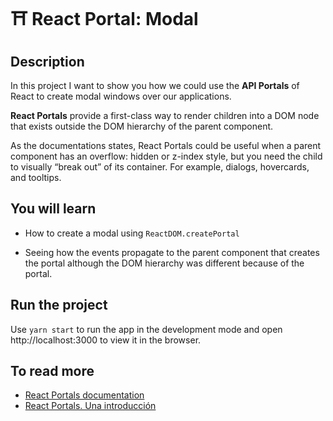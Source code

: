# ⛩ React Portal: Modal

## Description

In this project I want to show you how we could use the **API Portals** of React to create modal windows over our applications.

**React Portals** provide a first-class way to render children into a DOM node that exists outside the DOM hierarchy of the parent component.

As the documentations states, React Portals could be useful when a parent component has an overflow: hidden or z-index style, but you need the child to visually “break out” of its container. For example, dialogs, hovercards, and tooltips.

## You will learn

- How to create a modal using `ReactDOM.createPortal`

- Seeing how the events propagate to the parent component that creates the portal although the DOM hierarchy was different because of the portal. 

## Run the project

Use `yarn start` to run the app in the development mode and open http://localhost:3000 to view it in the browser.

## To read more

- [React Portals documentation](https://reactjs.org/docs/portals.html)
- [React Portals. Una introducción](https://medium.com/@ger86/react-portals-una-introduccion-29c296324334)


